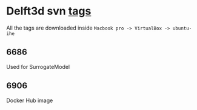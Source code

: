 # Delft3d svn [tags](svn.oss.deltares.nl/repos/delft3d/tags)

All the tags are downloaded inside `Macbook pro -> VirtualBox -> ubuntu-ihe`

## 6686

Used for SurrogateModel

## 6906

Docker Hub image
